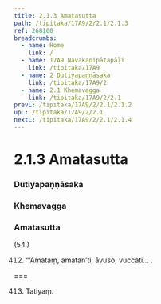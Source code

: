 ```yaml
---
title: 2.1.3 Amatasutta
path: /tipitaka/17A9/2/2.1/2.1.3
ref: 268100
breadcrumbs:
  - name: Home
    link: /
  - name: 17A9 Navakanipātapāḷi
    link: /tipitaka/17A9
  - name: 2 Dutiyapaṇṇāsaka
    link: /tipitaka/17A9/2
  - name: 2.1 Khemavagga
    link: /tipitaka/17A9/2/2.1
prevL: /tipitaka/17A9/2/2.1/2.1.2
upL: /tipitaka/17A9/2/2.1
nextL: /tipitaka/17A9/2/2.1/2.1.4
---
```


# 2.1.3 Amatasutta

### Dutiyapaṇṇāsaka

### Khemavagga

### Amatasutta

(54.)

412. “‘Amataṃ, amatan’ti, āvuso, vuccati… .

===

413. Tatiyaṃ.




